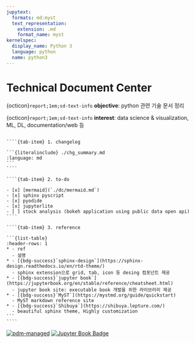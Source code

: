 ```yaml
---
jupytext:
  formats: md:myst
  text_representation:
    extension: .md
    format_name: myst
kernelspec:
  display_name: Python 3
  language: python
  name: python3
---
```


# Technical Document Center

  {octicon}`report;1em;sd-text-info` **objective**: python 관련 기술 문서 정리  
    
  {octicon}`report;1em;sd-text-info` **interest**: data science & visualization, ML, DL, documentation/web 등 

`````{tab-set}

````{tab-item} 1. changelog

```{literalinclude} ./chg_summary.md
:language: md
```  
````

````{tab-item} 2. to-do

- [x] [mermaid](`./dc/mermaid.md`)
- [x] sphinx pyscript
- [x] pyodide
- [x] jupyterlite
- [ ] stock analysis (bokeh application using public data open api)
````

````{tab-item} 3. reference

```{list-table} 
:header-rows: 1
* - ref
  - 설명
* - [{bdg-success}`sphinx-design`](https://sphinx-design.readthedocs.io/en/rtd-theme/)
  - sphinx extension으로 grid, tab, icon 등 desing 컴포넌트 제공
* - [{bdg-success}`jupyter book`](https://jupyterbook.org/en/stable/reference/cheatsheet.html)
  - jupyter book site: executable book 개발을 위한 라이브러리 제공   
* - [{bdg-success}`MyST`](https://mystmd.org/guide/quickstart)
  - MyST markdown reference site  
* - [{bdg-success}`Shibuya`](https://shibuya.lepture.com/)
  - beautiful sphinx theme, Highly customization  
```
````

`````

[![pdm-managed](https://img.shields.io/badge/pdm-managed-blueviolet)](https://pdm.fming.dev)
[![Jupyter Book Badge](docs/images/badge.svg)](https://jupyterbook.org)

